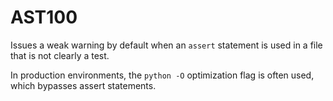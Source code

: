 # AST100

Issues a weak warning by default when an `assert` statement is used in a file that is not clearly a test.

In production environments, the `python -O` optimization flag is often used, which bypasses assert statements.
